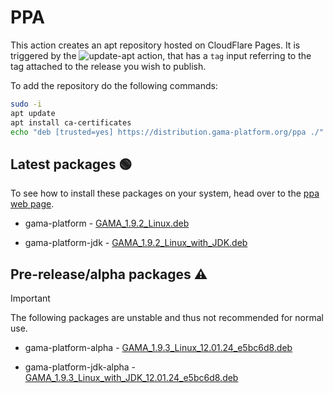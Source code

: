# PPA

This action creates an apt repository hosted on CloudFlare Pages.
It is triggered by the ![update-apt action](../.github/actions/update-apt/action.yaml), that has a `tag` input referring to the tag attached to the release you wish to publish.

To add the repository do the following commands:

```bash
sudo -i
apt update
apt install ca-certificates
echo "deb [trusted=yes] https://distribution.gama-platform.org/ppa ./" | sudo tee -a /etc/apt/sources.list
```

## Latest packages 🟢

To see how to install these packages on your system, head over to the [ppa web page](https://distribution.gama-platform.org/ppa).

- gama-platform - [GAMA_1.9.2_Linux.deb](https://distribution.gama-platform.org/ppa/./GAMA_1.9.2_Linux.deb.html)

- gama-platform-jdk - [GAMA_1.9.2_Linux_with_JDK.deb](https://distribution.gama-platform.org/ppa/./GAMA_1.9.2_Linux_with_JDK.deb.html)

## Pre-release/alpha packages ⚠️

> [!IMPORTANT]
> The following packages are unstable and thus not recommended for normal use.

- gama-platform-alpha - [GAMA_1.9.3_Linux_12.01.24_e5bc6d8.deb](https://distribution.gama-platform.org/ppa/./GAMA_1.9.3_Linux_12.01.24_e5bc6d8.deb.html)

- gama-platform-jdk-alpha - [GAMA_1.9.3_Linux_with_JDK_12.01.24_e5bc6d8.deb](https://distribution.gama-platform.org/ppa/./GAMA_1.9.3_Linux_with_JDK_12.01.24_e5bc6d8.deb.html)

